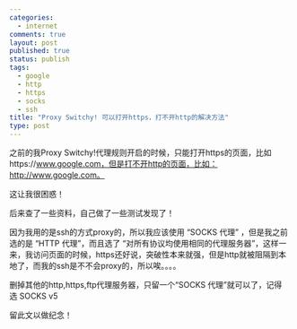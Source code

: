 ```yaml
--- 
categories: 
  - internet
comments: true
layout: post
published: true
status: publish
tags: 
  - google
  - http
  - https
  - socks
  - ssh
title: "Proxy Switchy! 可以打开https，打不开http的解决方法"
type: post
---
```

之前的我Proxy Switchy!代理规则开启的时候，只能打开https的页面，比如https://www.google.com，但是打不开http的页面，比如：http://www.google.com。

这让我很困惑！

后来查了一些资料，自己做了一些测试发现了！

因为我用的是ssh的方式proxy的，所以我应该使用 “SOCKS 代理” ，但是我之前选的是 “HTTP 代理”，而且选了 “对所有协议均使用相同的代理服务器”，这样一来，我访问页面的时候，https还好说，突破性本来就强，但是http就被阻隔到本地了，而我的ssh是不不会proxy的，所以唉。。。。

删掉其他的http,https,ftp代理服务器，只留一个“SOCKS 代理”就可以了，记得选 <label>SOCKS v5 </label>

留此文以做纪念！
